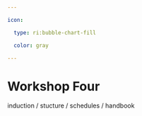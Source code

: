 ```yaml
---

icon: 

  type: ri:bubble-chart-fill

  color: gray

---
```


# Workshop Four

induction / stucture / schedules / handbook